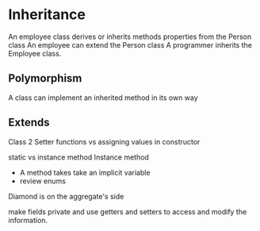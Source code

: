# Inheritance
An employee class derives or inherits methods properties from the Person class
An employee can extend the Person class
A programmer inherits the Employee class.

## Polymorphism
A class can implement an inherited method in its own way

## Extends






Class 2
Setter functions vs assigning values in constructor

static vs instance method
Instance method
- A method takes take an implicit variable
- review enums



Diamond is on the aggregate's side




make fields private and use getters and setters to access and modify the information.

